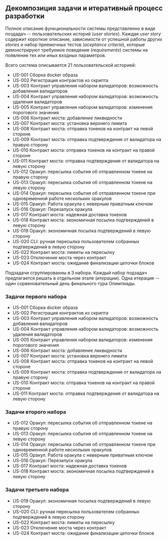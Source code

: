 ## Декомпозиция задачи и итеративный процесс разработки

Полное описание функциональности системы представленно в виде поздадач -- пользовательских историй (_user stories_). Каждая _user story_ содержит короткое описание, зависимости от успешной работы других _stories_ и набор приемочных тестов (_aceptance criteria_), которые демонстрируют требуемое поведение (_requirements_) системы на появление тех или иных входных параметров.

Всего система описывается 21 пользовательской историей:
  * US-001 Сборка docker образа
  * US-002 Регистрация контрактов из скрипта
  * US-003 Контракт управления набором валидаторов: возможность добавления валидаторов
  * US-004 Контракт управления набором валидаторов: возможность удаления валидаторов
  * US-005 Контракт управления набором валидаторов: изменения порогового значения
  * US-006 Контракт моста: добавление ликвидности
  * US-007 Контракт моста: установка верхнего лимита
  * US-008 Контракт моста: отправка токенов на контракт на левой стороне
  * US-009 Контракт моста: отправка подтверждения от валидатора на правую сторону
  * US-010 Контракт моста: отправка токенов на контракт на правой стороне
  * US-011 Контракт моста: отправка подтверждения от валидатора на левую сторону
  * US-012 Оракул: пересылка события об отправленном токене на правую сторону
  * US-013 Оракул: пересылка события об отправленном токене на левую сторону
  * US-014 Оракул: пересылка события об отправленном токене при одновременной работе нескольких оракулов
  * US-015 Оракул: Работа оракула с неверным приватным ключом
  * US-016 Оракул: Перезапуск оракула
  * US-017 Контракт моста: надежная доставка токенов
  * US-018 Контракт моста: экономичная посылка подтверждений в левую сторону
  * US-019 Оракул: экономичная посылка подтверждений в левую сторону
  * US-020 CLI: ручная пересылка пользователем собранных подтверждений в левую сторону
  * US-022 Контракт моста: лимиты на пересылку
  * US-023 Отключение моста через контракт
  * US-024 Контракт моста: ожидание финализации цепочки блоков

Подзадачи сгруппированны в 3 набора. Каждый набор подзадач предлагается решать в отдельном этапе (_итерации_). Одна итерация -- один сорвеновательный день финального тура Олимпиады.

### Задачи первого набора

  * US-001 Сборка docker образа
  * US-002 Регистрация контрактов из скрипта
  * US-003 Контракт управления набором валидаторов: возможность добавления валидаторов
  * US-004 Контракт управления набором валидаторов: возможность удаления валидаторов
  * US-005 Контракт управления набором валидаторов: изменения порогового значения
  * US-006 Контракт моста: добавление ликвидности
  * US-007 Контракт моста: установка верхнего лимита
  * US-008 Контракт моста: отправка токенов на контракт на левой стороне
  * US-009 Контракт моста: отправка подтверждения от валидатора на правую сторону
  * US-010 Контракт моста: отправка токенов на контракт на правой стороне
  * US-011 Контракт моста: отправка подтверждения от валидатора на левую сторону

### Задачи второго набора

  * US-012 Оракул: пересылка события об отправленном токене на правую сторону
  * US-013 Оракул: пересылка события об отправленном токене на левую сторону
  * US-014 Оракул: пересылка события об отправленном токене при одновременной работе нескольких оракулов
  * US-015 Оракул: Работа оракула с неверным приватным ключом
  * US-016 Оракул: Перезапуск оракула
  * US-017 Контракт моста: надежная доставка токенов
  * US-018 Контракт моста: экономичная посылка подтверждений в левую сторону

### Задачи третьего набора

  * US-019 Оракул: экономичная посылка подтверждений в левую сторону
  * US-020 CLI: ручная пересылка пользователем собранных подтверждений в левую сторону
  * US-022 Контракт моста: лимиты на пересылку
  * US-023 Отключение моста через контракт
  * US-024 Контракт моста: ожидание финализации цепочки блоков

